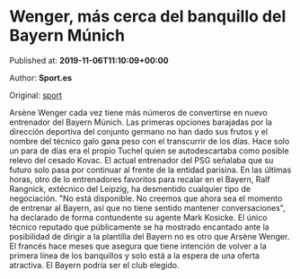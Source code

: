 
# Wenger, más cerca del banquillo del Bayern Múnich

Published at: **2019-11-06T11:10:09+00:00**

Author: **Sport.es**

Original: [sport](https://www.sport.es/es/noticias/bundesliga/wenger-mas-cerca-del-banquillo-del-bayern-munich-7716433)

Arsène Wenger cada vez tiene más números de convertirse en nuevo entrenador del Bayern Múnich. Las primeras opciones barajadas por la dirección deportiva del conjunto germano no han dado sus frutos y el nombre del técnico galo gana peso con el transcurrir de los días.
Hace solo un para de días era el propio Tuchel quien se autodescartaba como posible relevo del cesado Kovac. El actual entrenador del PSG señalaba que su futuro solo pasa por continuar al frente de la entidad parisina. En las últimas horas, otro de lo entrenadores favoritos para recalar en el Bayern, Ralf Rangnick, extécnico del Leipzig, ha desmentido cualquier tipo de negociación. "No está disponible. No creemos que ahora sea el momento de entrenar al Bayern, así que no tiene sentido mantener conversaciones", ha declarado de forma contundente su agente Mark Kosicke.
El único técnico reputado que públicamente se ha mostrado encantado ante la posibilidad de dirigir a la plantilla del Bayern no es otro que Arsène Wenger. El francés hace meses que asegura que tiene intención de volver a la primera línea de los banquillos y solo está a la espera de una oferta atractiva. El Bayern podría ser el club elegido.
